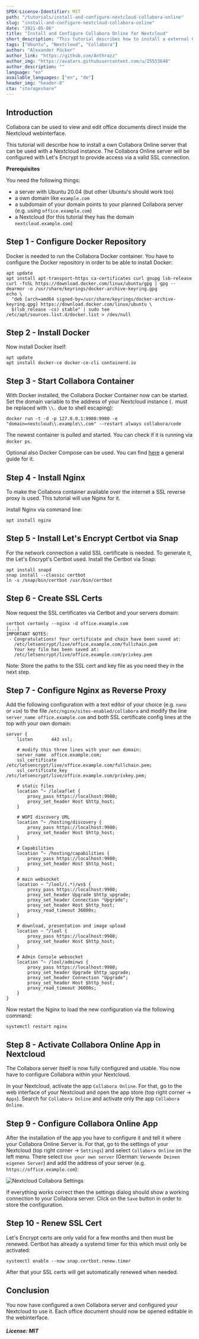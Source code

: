 ```yaml
---
SPDX-License-Identifier: MIT
path: "/tutorials/install-and-configure-nextcloud-collabora-online"
slug: "install-and-configure-nextcloud-collabora-online"
date: "2021-05-06"
title: "Install and Configure Collabora Online for Nextcloud"
short_description: "This tutorial describes how to install a external Collabora Online Server with Let's Encrypt and how to configure a already working Nextcloud instance."
tags: ["Ubuntu", "Nextcloud", "Collabora"]
author: "Alexander Pücker"
author_link: "https://github.com/Anthrazz"
author_img: "https://avatars.githubusercontent.com/u/25553648"
author_description: ""
language: "en"
available_languages: ["en", "de"]
header_img: "header-8"
cta: "storageshare"
---
```


## Introduction

Collabora can be used to view and edit office documents direct inside the Nextcloud webinterface.

This tutorial will describe how to install a own Collabora Online server that can be used with a Nextcloud instance. The Collabora Online server will be configured with Let's Encrypt to provide access via a valid SSL connection.

**Prerequisites**

You need the following things:

* a server with Ubuntu 20.04 (but other Ubuntu's should work too)
* a own domain like `example.com`
* a subdomain of your domain points to your planned Collabora server (e.g. using `office.example.com`)
* a Nextcloud (for this tutorial they has the domain `nextcloud.example.com`)

## Step 1 - Configure Docker Repository

Docker is needed to run the Collabora Docker container. You have to configure the Docker repository in order to be able to install Docker:

```shell=
apt update
apt install apt-transport-https ca-certificates curl gnupg lsb-release
curl -fsSL https://download.docker.com/linux/ubuntu/gpg | gpg --dearmor -o /usr/share/keyrings/docker-archive-keyring.gpg
echo \
  "deb [arch=amd64 signed-by=/usr/share/keyrings/docker-archive-keyring.gpg] https://download.docker.com/linux/ubuntu \
  $(lsb_release -cs) stable" | sudo tee /etc/apt/sources.list.d/docker.list > /dev/null
```

## Step 2 - Install Docker

Now install Docker itself:

```shell=
apt update
apt install docker-ce docker-ce-cli containerd.io
```

## Step 3 - Start Collabora Container

With Docker installed, the Collabora Docker Container now can be started. Set the domain variable to the address of your Nextcloud instance (`.` must be replaced with `\\.` due to shell escaping):

```shell=
docker run -t -d -p 127.0.0.1:9980:9980 -e "domain=nextcloud\\.example\\.com" --restart always collabora/code
```

The newest container is pulled and started. You can check if it is running via `docker ps`.

Optional also Docker Compose can be used. You can find [here](docker-compose-as-systemd-service) a general guide for it.

## Step 4 - Install Nginx

To make the Collabora container available over the internet a SSL reverse proxy is used. This tutorial will use Nginx for it.

Install Nginx via command line:

```shell=
apt install nginx
```

## Step 5 - Install Let's Encrypt Certbot via Snap

For the network connection a valid SSL certificate is needed. To generate it, the Let's Encrypt's Certbot used. Install the Certbot via Snap:

```shell=
apt install snapd
snap install --classic certbot
ln -s /snap/bin/certbot /usr/bin/certbot
```

## Step 6 - Create SSL Certs

Now request the SSL certificates via Certbot and your servers domain:

```shell=
certbot certonly --nginx -d office.example.com
[...]
IMPORTANT NOTES:
 - Congratulations! Your certificate and chain have been saved at:
   /etc/letsencrypt/live/office.example.com/fullchain.pem
   Your key file has been saved at:
   /etc/letsencrypt/live/office.example.com/privkey.pem
```

Note: Store the paths to the SSL cert and key file as you need they in the next step.

## Step 7 - Configure Nginx as Reverse Proxy

Add the following configuration with a text editor of your choice (e.g. `nano` or `vim`) to the file `/etc/nginx/sites-enabled/collabora` and modify the line `server_name office.example.com` and both SSL certificate config lines at the top with your own domain:

```nginx=
server {
    listen       443 ssl;

    # modify this three lines with your own domain:
    server_name  office.example.com;
    ssl_certificate /etc/letsencrypt/live/office.example.com/fullchain.pem;
    ssl_certificate_key /etc/letsencrypt/live/office.example.com/privkey.pem;

    # static files
    location ^~ /loleaflet {
        proxy_pass https://localhost:9980;
        proxy_set_header Host $http_host;
    }

    # WOPI discovery URL
    location ^~ /hosting/discovery {
        proxy_pass https://localhost:9980;
        proxy_set_header Host $http_host;
    }

    # Capabilities
    location ^~ /hosting/capabilities {
        proxy_pass https://localhost:9980;
        proxy_set_header Host $http_host;
    }

    # main websocket
    location ~ ^/lool/(.*)/ws$ {
        proxy_pass https://localhost:9980;
        proxy_set_header Upgrade $http_upgrade;
        proxy_set_header Connection "Upgrade";
        proxy_set_header Host $http_host;
        proxy_read_timeout 36000s;
    }

    # download, presentation and image upload
    location ~ ^/lool {
        proxy_pass https://localhost:9980;
        proxy_set_header Host $http_host;
    }

    # Admin Console websocket
    location ^~ /lool/adminws {
        proxy_pass https://localhost:9980;
        proxy_set_header Upgrade $http_upgrade;
        proxy_set_header Connection "Upgrade";
        proxy_set_header Host $http_host;
        proxy_read_timeout 36000s;
    }
}
```

Now restart the Nginx to load the new configuration via the following command:

```shell
systemctl restart nginx
```

## Step 8 - Activate Collabora Online App in Nextcloud

The Collabora server itself is now fully configured and usable. You now have to configure Collabora within your Nextcloud.

In your Nextcloud, activate the app `Collabora Online`. For that, go to the web interface of your Nextcloud and open the app store (top right corner -> `Apps`). Search for `Collabora Online` and activate only the app `Collabora Online`.

## Step 9 - Configure Collabora Online App

After the installation of the app you have to configure it and tell it where your Collabora Online Server is. For that, go to the settings of your Nextcloud (top right corner -> `Settings`) and select `Collabora Online` on the left menu. There select `Use your own server` (German: `Verwende Deinen eigenen Server`) and add the address of your server (e.g. `https://office.example.com`):

![Nextcloud Collabora Settings](images/nextcloud-collabora-settings.png)

If everything works correct then the settings dialog should show a working connection to your Collabora server. Click on the `Save` button in order to store the configuration.

## Step 10 - Renew SSL Cert

Let's Encrypt certs are only valid for a few months and then must be renewed. Certbot has already a systemd timer for this which must only be activated:

```shell=
systemctl enable --now snap.certbot.renew.timer
```

After that your SSL certs will get automatically renewed when needed.

## Conclusion

You now have configured a own Collabora server and configured your Nextcloud to use it. Each office document should now be opened editable in the webinterface.

##### License: MIT

<!--

Contributor's Certificate of Origin

By making a contribution to this project, I certify that:

(a) The contribution was created in whole or in part by me and I have
    the right to submit it under the license indicated in the file; or

(b) The contribution is based upon previous work that, to the best of my
    knowledge, is covered under an appropriate license and I have the
    right under that license to submit that work with modifications,
    whether created in whole or in part by me, under the same license
    (unless I am permitted to submit under a different license), as
    indicated in the file; or

(c) The contribution was provided directly to me by some other person
    who certified (a), (b) or (c) and I have not modified it.

(d) I understand and agree that this project and the contribution are
    public and that a record of the contribution (including all personal
    information I submit with it, including my sign-off) is maintained
    indefinitely and may be redistributed consistent with this project
    or the license(s) involved.

Signed-off-by: [Alexander Pücker alexander.puecker@hetzner.com]

-->
